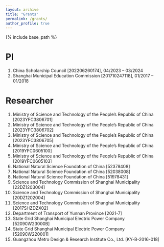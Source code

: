 ```yaml
---
layout: archive
title: "Grants"
permalink: /grants/
author_profile: true
---
```


{% include base_path %}

PI
======
1.	China Scholarship Council [202206260174], 04/2023 – 03/2024
2.	Shanghai Municipal Education Commission [201710247118], 01/2017 – 01/2018

Researcher
======
1.	Ministry of Science and Technology of the People’s Republic of China [2023YFC3806701]
2.	Ministry of Science and Technology of the People’s Republic of China [2023YFC3806702]
3.	Ministry of Science and Technology of the People’s Republic of China [2023YFC3806705]
4.	Ministry of Science and Technology of the People’s Republic of China [2019YFC0605100]
5.	Ministry of Science and Technology of the People’s Republic of China [2019YFC0605103]
6.	National Natural Science Foundation of China [52378408]
7.	National Natural Science Foundation of China [52038008]
8.	National Natural Science Foundation of China [51978431]
9.	Science and Technology Commission of Shanghai Municipality [22DZ1203004]
10.	Science and Technology Commission of Shanghai Municipality [20DZ1202004]
11.	Science and Technology Commission of Shanghai Municipality [2017SHZDZX02]
12.	Department of Transport of Yunnan Province [2021-7]
13.	State Grid Shanghai Municipal Electric Power Company [52090W23000B]
14.	State Grid Shanghai Municipal Electric Power Company [52090W220001]
15.	Guangzhou Metro Design & Research Institute Co., Ltd. [KY-B-2016-018]

